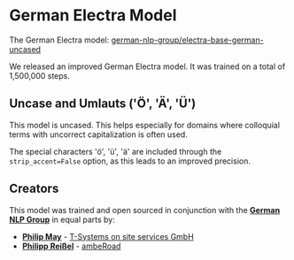 # German Electra Model
The German Electra model: [german-nlp-group/electra-base-german-uncased](https://huggingface.co/german-nlp-group/electra-base-german-uncased)

We released an improved German Electra model. It was trained on a total of 1,500,000 steps.

## Uncase and Umlauts ('Ö', 'Ä', 'Ü')
This model is uncased. This helps especially for domains where colloquial terms with uncorrect capitalization is often used.

The special characters 'ö', 'ü', 'ä' are included through the `strip_accent=False` option, as this leads to an improved precision.

## Creators
This model was trained and open sourced in conjunction with the [**German NLP Group**](https://german-nlp-group.github.io/) in equal parts by:
- [**Philip May**](https://May.la) - [T-Systems on site services GmbH](https://www.t-systems-onsite.de/)
- [**Philipp Reißel**](https://www.reissel.eu) - [ambeRoad](https://amberoad.de/)
